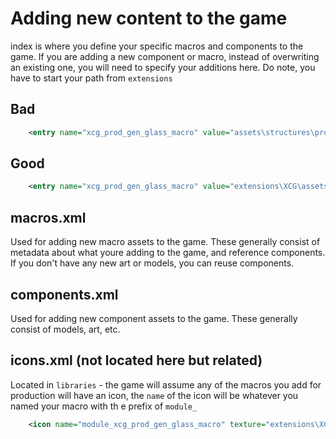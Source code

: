 # Adding new content to the game
index is where you define your specific macros and components to the game. If you are adding a new component or macro, instead of overwriting an existing one, you will need to specify your additions here.  Do note, you have to start your path from `extensions`

## Bad

```xml
    <entry name="xcg_prod_gen_glass_macro" value="assets\structures\production\macros\xcg_prod_gen_glass_macro"/>
```

## Good
```xml
    <entry name="xcg_prod_gen_glass_macro" value="extensions\XCG\assets\structures\production\macros\xcg_prod_gen_glass_macro"/>
```

## macros.xml
Used for adding new macro assets to the game. These generally consist of metadata about what youre adding to the game, and reference components.  If you don't have any new art or models, you can reuse components.

## components.xml
Used for adding new component assets to the game.  These generally consist of models, art, etc.  

## icons.xml (not located here but related)

Located in `libraries` - the game will assume any of the macros you add for production will have an icon, the `name` of the icon will be whatever you named your macro with th e prefix of `module_`

```xml
    <icon name="module_xcg_prod_gen_glass_macro" texture="extensions\XCG\assets\fx\gui\textures\xcg_prod_gen_glass_macro.dds" height="256" width="256"></icon>
```